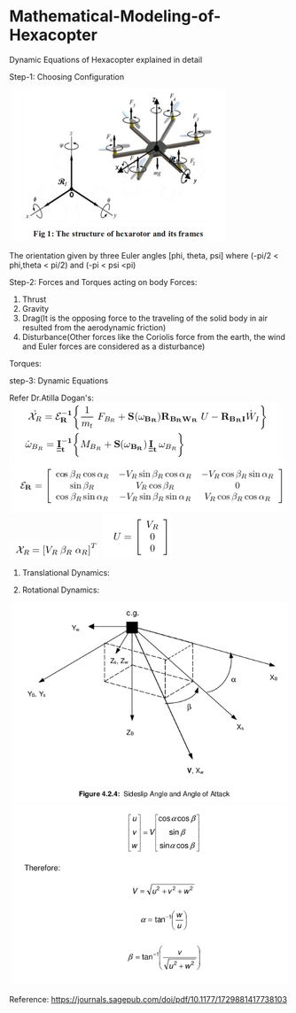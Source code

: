 # Mathematical-Modeling-of-Hexacopter
Dynamic Equations of Hexacopter explained in detail

Step-1: Choosing Configuration

![](Images/hex_config.png)

The orientation given by three Euler angles [phi, theta, psi] where (-pi/2 < phi,theta < pi/2) and (-pi < psi <pi)

Step-2: Forces and Torques acting on body
Forces:
1) Thrust
2) Gravity
3) Drag(It is the opposing force to the traveling of the solid body in air resulted from the aerodynamic friction)
4) Disturbance(Other forces like the Coriolis force from the earth, the wind and Euler forces are considered as a disturbance)

Torques:



step-3: Dynamic Equations


Refer Dr.Atilla Dogan's: ![](Images/TDandRD.png)
![](Images/Epsilon.png)
![](Images/Khai.png)
![](Images/U.png)


1) Translational Dynamics:



2) Rotational Dynamics:


![](Images/sideslip.png)
![](Images/windtobody.png)



Reference: https://journals.sagepub.com/doi/pdf/10.1177/1729881417738103
